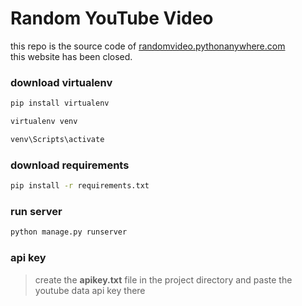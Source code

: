 # Random YouTube Video
this repo is the source code of [randomvideo.pythonanywhere.com](https://randomvideo.pythonanywhere.com/)
<br/>this website has been closed.
### download virtualenv
```bash
pip install virtualenv
```
```bash
virtualenv venv
```
```bash
venv\Scripts\activate
```
### download requirements
```bash
pip install -r requirements.txt
```
### run server
```bash
python manage.py runserver
```
### api key
> create the **apikey.txt** file in the project directory and paste the youtube data api key there